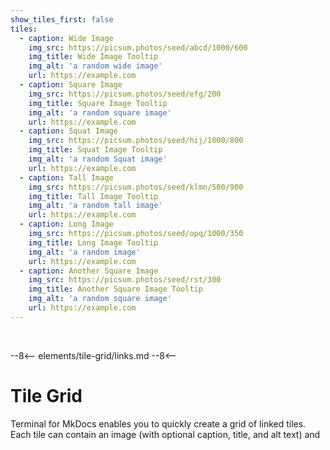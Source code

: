 ```yaml
---
show_tiles_first: false
tiles:
  - caption: Wide Image
    img_src: https://picsum.photos/seed/abcd/1000/600
    img_title: Wide Image Tooltip
    img_alt: 'a random wide image'
    url: https://example.com
  - caption: Square Image
    img_src: https://picsum.photos/seed/efg/200
    img_title: Square Image Tooltip
    img_alt: 'a random square image'
    url: https://example.com
  - caption: Squat Image
    img_src: https://picsum.photos/seed/hij/1000/800
    img_title: Squat Image Tooltip
    img_alt: 'a random Squat image'
    url: https://example.com
  - caption: Tall Image
    img_src: https://picsum.photos/seed/klmn/500/900
    img_title: Tall Image Tooltip
    img_alt: 'a random tall image'
    url: https://example.com    
  - caption: Long Image
    img_src: https://picsum.photos/seed/opq/1000/350
    img_title: Long Image Tooltip
    img_alt: 'a random image'
    url: https://example.com
  - caption: Another Square Image
    img_src: https://picsum.photos/seed/rst/300
    img_title: Another Square Image Tooltip
    img_alt: 'a random square image'
    url: https://example.com                
---
```

<br>

--8<--
elements/tile-grid/links.md
--8<--

# Tile Grid
Terminal for MkDocs enables you to quickly create a grid of linked tiles.  Each tile can contain an image (with optional caption, title, and alt text) and 

